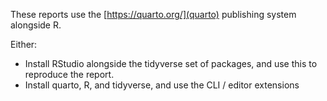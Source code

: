 These reports use the [https://quarto.org/](quarto) publishing system alongside R.

Either:
  * Install RStudio alongside the tidyverse set of packages, and use this to reproduce the report.
  * Install quarto, R, and tidyverse, and use the CLI / editor extensions
